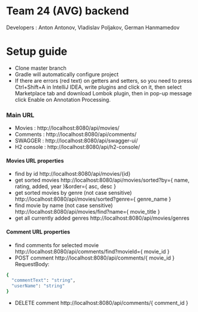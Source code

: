 # Team 24 (AVG) backend
Developers : Anton Antonov, Vladislav Poljakov, German Hanmamedov

# Setup guide
- Clone master branch
- Gradle will automatically configure project
- If there are errors (red text) on getters and setters, so you need to press Ctrl+Shift+A in IntelliJ IDEA, write plugins and click on it, then select Marketplace tab and download Lombok plugin, then in pop-up message click Enable on Annotation Processing.

### Main URL
- Movies : http://localhost:8080/api/movies/
- Comments : http://localhost:8080/api/comments/
- SWAGGER : http://localhost:8080/api/swagger-ui/
- H2 console : http://localhost:8080/api/h2-console/

#### Movies URL properties 
- find by id http://localhost:8080/api/movies/{id}
- get sorted movies http://localhost:8080/api/movies/sorted?by={ name, rating, added, year }&order={ asc, desc }
- get sorted movies by genre (not case sensitive) http://localhost:8080/api/movies/sorted?genre={ genre_name }
- find movie by name (not case sensitive) http://localhost:8080/api/movies/find?name={ movie_title }
- get all currently added genres http://localhost:8080/api/movies/genres

#### Comment URL properties
- find comments for selected movie http://localhost:8080/api/comments/find?movieId={ movie_id }
- POST comment http://localhost:8080/api/comments/{ movie_id }  
RequestBody:  
```sh
{
  "commentText": "string",
  "userName": "string"
}
```
- DELETE comment http://localhost:8080/api/comments/{ comment_id }  

